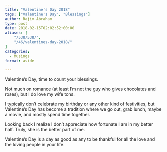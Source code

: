 ```yaml
---
title: "Valentine's Day 2018"
tags: ["Valentine's Day", "Blessings"]
author: Rajiv Abraham
type: post
date: 2018-02-15T02:02:52+00:00
aliases: [
    "/538/538/",
    "/46/valentines-day-2018/"
]
categories:
  - Musings
format: aside

---
```

<p style="text-align: left;">
  Valentine&#8217;s Day, time to count your blessings.
</p>

<p style="text-align: left;">
  Not much on romance (at least I&#8217;m not the guy who gives chocolates and roses), but I do love my wife tons.
</p>

<p style="text-align: left;">
  I typically don&#8217;t celebrate my birthday or any other kind of festivities, but Valentine&#8217;s Day has become a tradition where we go out, grab lunch, maybe a movie, and mostly spend time together.
</p>

<p style="text-align: left;">
  Looking back I realize I don&#8217;t appreciate how fortunate I am in my better half. Truly, she is the better part of me.
</p>

<p style="text-align: left;">
  Valentine&#8217;s Day is a day as good as any to be thankful for all the love and the loving people in your life.
</p>